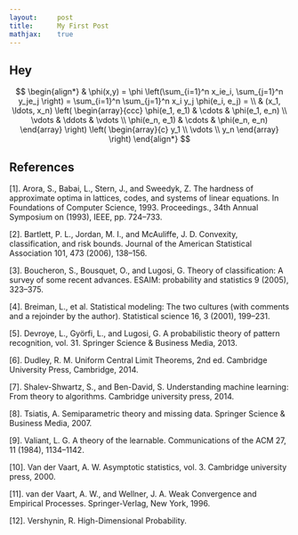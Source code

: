 ```yaml
---
layout:     post
title:      My First Post 
mathjax:    true
---
```


## Hey

$$
\begin{align*}
  & \phi(x,y) = \phi \left(\sum_{i=1}^n x_ie_i, \sum_{j=1}^n y_je_j \right)
  = \sum_{i=1}^n \sum_{j=1}^n x_i y_j \phi(e_i, e_j) = \\
  & (x_1, \ldots, x_n) \left( \begin{array}{ccc}
      \phi(e_1, e_1) & \cdots & \phi(e_1, e_n) \\
      \vdots & \ddots & \vdots \\
      \phi(e_n, e_1) & \cdots & \phi(e_n, e_n)
    \end{array} \right)
  \left( \begin{array}{c}
      y_1 \\
      \vdots \\
      y_n
    \end{array} \right)
\end{align*}
$$

## References
[1]. Arora, S., Babai, L., Stern, J., and Sweedyk, Z. The hardness of approximate optima in lattices, codes, and systems of linear equations. In Foundations of Computer Science, 1993. Proceedings., 34th Annual Symposium on (1993), IEEE, pp. 724–733.

[2]. Bartlett, P. L., Jordan, M. I., and McAuliffe, J. D. Convexity, classification, and risk bounds. Journal of the American Statistical Association 101, 473 (2006), 138–156.

[3]. Boucheron, S., Bousquet, O., and Lugosi, G. Theory of classification: A survey of some recent advances. ESAIM: probability and statistics 9 (2005), 323–375.

[4]. Breiman, L., et al. Statistical modeling: The two cultures (with comments and a rejoinder by the author). Statistical science 16, 3 (2001), 199–231.

[5]. Devroye, L., Györfi, L., and Lugosi, G. A probabilistic theory of pattern recognition, vol. 31. Springer Science & Business Media, 2013.

[6]. Dudley, R. M. Uniform Central Limit Theorems, 2nd ed. Cambridge University Press, Cambridge, 2014.

[7]. Shalev-Shwartz, S., and Ben-David, S. Understanding machine learning: From theory to algorithms. Cambridge university press, 2014.

[8]. Tsiatis, A. Semiparametric theory and missing data. Springer Science & Business Media, 2007.

[9]. Valiant, L. G. A theory of the learnable. Communications of the ACM 27, 11 (1984), 1134–1142.

[10]. Van der Vaart, A. W. Asymptotic statistics, vol. 3. Cambridge university press, 2000.

[11]. van der Vaart, A. W., and Wellner, J. A. Weak Convergence and Empirical Processes. Springer-Verlag, New York, 1996.

[12]. Vershynin, R. High-Dimensional Probability.
